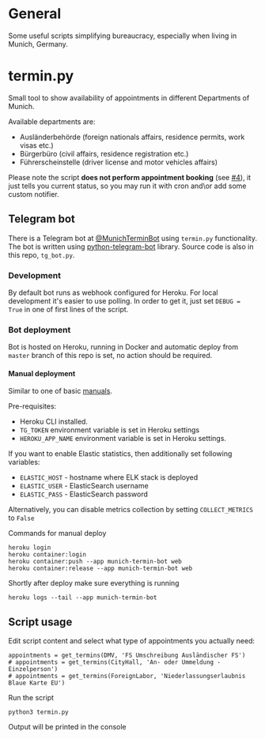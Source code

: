 # General
Some useful scripts simplifying bureaucracy, especially when living in Munich, Germany.

# termin.py
Small tool to show availability of appointments in different Departments of Munich.

Available departments are:
- Ausländerbehörde (foreign nationals affairs, residence permits, work visas etc.)
- Bürgerbüro (civil affairs, residence registration etc.)
- Führerscheinstelle (driver license and motor vehicles affairs)


Please note the script **does not perform appointment booking** (see [#4](https://github.com/okainov/munich-scripts/issues/4)), it just tells you current status, so you may run it with cron and\or add some custom notifier.


## Telegram bot

There is a Telegram bot at [@MunichTerminBot](https://t.me/MunichTerminBot) using `termin.py` functionality. The bot is written using [python-telegram-bot](https://github.com/python-telegram-bot/python-telegram-bot) library. Source code is also in this repo, `tg_bot.py`.

### Development

By default bot runs as webhook configured for Heroku. For local development it's easier to use polling. In order to get it, just set `DEBUG = True` in one of first lines of the script.

### Bot deployment

Bot is hosted on Heroku, running in Docker and automatic deploy from `master` branch of this repo is set, no action should be required.

#### Manual deployment

Similar to one of basic [manuals](https://medium.com/python4you/creating-telegram-bot-and-deploying-it-on-heroku-471de1d96554). 

Pre-requisites:
 
 - Heroku CLI installed.
 - `TG_TOKEN` environment variable is set in Heroku settings
 - `HEROKU_APP_NAME` environment variable is set in Heroku settings.

 If you want to enable Elastic statistics, then additionally set following variables:

 - `ELASTIC_HOST` - hostname where ELK stack is deployed
 - `ELASTIC_USER` - ElasticSearch username
 - `ELASTIC_PASS` - ElasticSearch password

 Alternatively, you can disable metrics collection by setting `COLLECT_METRICS` to `False`

Commands for manual deploy

    heroku login
    heroku container:login
    heroku container:push --app munich-termin-bot web
    heroku container:release --app munich-termin-bot web
    
Shortly after deploy make sure everything is running

    heroku logs --tail --app munich-termin-bot

## Script usage

Edit script content and select what type of appointments you actually need:

    appointments = get_termins(DMV, 'FS Umschreibung Ausländischer FS')
    # appointments = get_termins(CityHall, 'An- oder Ummeldung - Einzelperson')
    # appointments = get_termins(ForeignLabor, 'Niederlassungserlaubnis Blaue Karte EU')

Run the script

    python3 termin.py

Output will be printed in the console